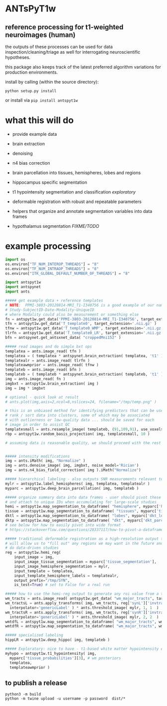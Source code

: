 # ANTsPyT1w

## reference processing for t1-weighted neuroimages (human)

the outputs of these processes can be used for data inspection/cleaning/triage
as well for interrogating neuroscientific hypotheses.

this package also keeps track of the latest preferred algorithm variations for
production environments.

install by calling (within the source directory):

```
python setup.py install
```

or install via `pip install antspyt1w`

# what this will do

- provide example data

- brain extraction

- denoising

- n4 bias correction

- brain parcellation into tissues, hemispheres, lobes and regions

- hippocampus specific segmentation

- t1 hypointensity segmentation and classification *exploratory*

- deformable registration with robust and repeatable parameters

- helpers that organize and annotate segmentation variables into data frames

- hypothalamus segmentation *FIXME/TODO*


# example processing

```python
import os
os.environ["TF_NUM_INTEROP_THREADS"] = "8"
os.environ["TF_NUM_INTRAOP_THREADS"] = "8"
os.environ["ITK_GLOBAL_DEFAULT_NUMBER_OF_THREADS"] = "8"

import antspyt1w
import antspynet
import ants

##### get example data + reference templates
# NOTE:  PPMI-3803-20120814-MRI_T1-I340756 is a good example of our naming style
# Study-SubjectID-Date-Modality-UniqueID
# where Modality could also be measurement or something else
fn = antspyt1w.get_data('PPMI-3803-20120814-MRI_T1-I340756', target_extension='.nii.gz' )
tfn = antspyt1w.get_data('T_template0', target_extension='.nii.gz' )
tfnw = antspyt1w.get_data('T_template0_WMP', target_extension='.nii.gz' )
tlrfn = antspyt1w.get_data('T_template0_LR', target_extension='.nii.gz' )
bfn = antspynet.get_antsxnet_data( "croppedMni152" )

##### read images and do simple bxt ops
templatea = ants.image_read( tfn )
templatea = ( templatea * antspynet.brain_extraction( templatea, 't1' ) ).iMath( "Normalize" )
templatealr = ants.image_read( tlrfn )
templateawmprior = ants.image_read( tfnw )
templateb = ants.image_read( bfn )
templateb = ( templateb * antspynet.brain_extraction( templateb, 't1' ) ).iMath( "Normalize" )
img = ants.image_read( fn )
imgbxt = antspyt1w.brain_extraction( img )
img = img * imgbxt

# optional - quick look at result
# ants.plot(img,axis=2,ncol=8,nslices=24, filename="/tmp/temp.png" )

# this is an unbiased method for identifying predictors that can be used to
# rank / sort data into clusters, some of which may be associated
# with outlierness or low-quality data ... should be saved for each
# image in order to assist QC
templatesmall = ants.resample_image( templateb, (91,109,91), use_voxels=True )
rbp = antspyt1w.random_basis_projection( img, templatesmall, 10 )

# assuming data is reasonable quality, we should proceed with the rest ...


##### intensity modifications
img = ants.iMath( img, "Normalize" )
img = ants.denoise_image( img, imgbxt, noise_model='Rician')
img = ants.n4_bias_field_correction( img ).iMath("Normalize")

##### hierarchical labeling - also outputs SNR measurements relevant to QC
mylr = antspyt1w.label_hemispheres( img, templatea, templatealr )
myparc = antspyt1w.deep_brain_parcellation( img, templateb )

##### organize summary data into data frames - user should pivot these to columns
# and attach to unique IDs when accumulating for large-scale studies
hemi = antspyt1w.map_segmentation_to_dataframe( "hemisphere", myparc['hemisphere_labels'] )
tissue = antspyt1w.map_segmentation_to_dataframe( "tissues", myparc['tissue_segmentation'] )
dktl = antspyt1w.map_segmentation_to_dataframe( "lobes", myparc['dkt_lobes'] )
dktp = antspyt1w.map_segmentation_to_dataframe( "dkt", myparc['dkt_parcellation'] )
# see below for how to easily pivot into wide format
# https://stackoverflow.com/questions/28337117/how-to-pivot-a-dataframe-in-pandas

##### traditional deformable registration as a high-resolution output that
# will allow us to "fill out" any regions we may want in the future and also
# do data-driven studies
reg = antspyt1w.hemi_reg(
    input_image = img,
    input_image_tissue_segmentation = myparc['tissue_segmentation'],
    input_image_hemisphere_segmentation = mylr,
    input_template = templatea,
    input_template_hemisphere_labels = templatealr,
    output_prefix="/tmp/SYN",
    is_test=True) # set to False for a real run

##### how to use the hemi-reg output to generate any roi value from a template roi
wm_tracts = ants.image_read( antspyt1w.get_data( "wm_major_tracts", target_extension='.nii.gz' ) )
wm_tractsL = ants.apply_transforms( img, wm_tracts, reg['synL']['invtransforms'],
  interpolator='genericLabel' ) * ants.threshold_image( mylr, 1, 1  )
wm_tractsR = ants.apply_transforms( img, wm_tracts, reg['synR']['invtransforms'],
  interpolator='genericLabel' ) * ants.threshold_image( mylr, 2, 2  )
wmtdfL = antspyt1w.map_segmentation_to_dataframe( "wm_major_tracts", wm_tractsL )
wmtdfR = antspyt1w.map_segmentation_to_dataframe( "wm_major_tracts", wm_tractsR )

##### specialized labeling
hippLR = antspyt1w.deep_hippo( img, templateb )

##### Exploratory: nice to have - t1-based white matter hypointensity estimates
myhypo = antspyt1w.t1_hypointensity( img,
  myparc['tissue_probabilities'][3], # wm posteriors
  templatea,
  templateawmprior )

```


## to publish a release

```
python3 -m build
python -m twine upload -u username -p password  dist/*
```
